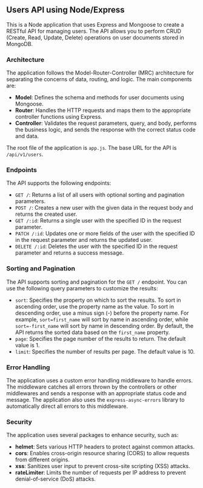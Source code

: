 ## Users API using Node/Express

This is a Node application that uses Express and Mongoose to create a RESTful API for managing users. The API allows you to perform CRUD (Create, Read, Update, Delete) operations on user documents stored in MongoDB.

### Architecture

The application follows the Model-Router-Controller (MRC) architecture for separating the concerns of data, routing, and logic. The main components are:

- **Model**: Defines the schema and methods for user documents using Mongoose.
- **Router**: Handles the HTTP requests and maps them to the appropriate controller functions using Express.
- **Controller**: Validates the request parameters, query, and body, performs the business logic, and sends the response with the correct status code and data.

The root file of the application is `app.js`. The base URL for the API is `/api/v1/users`.

### Endpoints

The API supports the following endpoints:

- `GET /`: Returns a list of all users with optional sorting and pagination parameters.
- `POST /`: Creates a new user with the given data in the request body and returns the created user.
- `GET /:id`: Returns a single user with the specified ID in the request parameter.
- `PATCH /:id`: Updates one or more fields of the user with the specified ID in the request parameter and returns the updated user.
- `DELETE /:id`: Deletes the user with the specified ID in the request parameter and returns a success message.

### Sorting and Pagination

The API supports sorting and pagination for the `GET /` endpoint. You can use the following query parameters to customize the results:

- `sort`: Specifies the property on which to sort the results. To sort in ascending order, use the property name as the value. To sort in descending order, use a minus sign (-) before the property name. For example, `sort=first_name` will sort by name in ascending order, while `sort=-first_name` will sort by name in descending order. By default, the API returns the sorted data based on the `first_name` property.
- `page`: Specifies the page number of the results to return. The default value is 1.
- `limit`: Specifies the number of results per page. The default value is 10.

### Error Handling

The application uses a custom error handling middleware to handle errors. The middleware catches all errors thrown by the controllers or other middlewares and sends a response with an appropriate status code and message. The application also uses the `express-async-errors` library to automatically direct all errors to this middleware.

### Security

The application uses several packages to enhance security, such as:

- **helmet**: Sets various HTTP headers to protect against common attacks.
- **cors**: Enables cross-origin resource sharing (CORS) to allow requests from different origins.
- **xss**: Sanitizes user input to prevent cross-site scripting (XSS) attacks.
- **rateLimiter**: Limits the number of requests per IP address to prevent denial-of-service (DoS) attacks.
